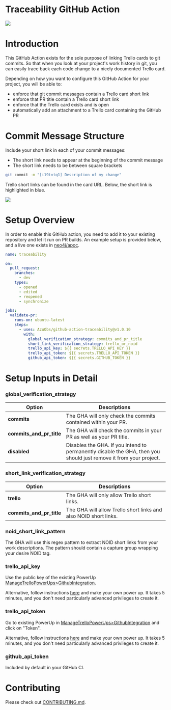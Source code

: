 # Traceability GitHub Action

![](assets/trello-github.png)

# Introduction

This GitHub Action exists for the sole purpose of linking Trello cards to git commits. So that when you look at your
project's work history in git, you can easily trace back each code change to a nicely documented Trello card. 

Depending on how you want to configure this GitHub Action for your project, you will be able to:
- enforce that git commit messages contain a Trello card short link
- enforce that PR title contain a Trello card short link
- enforce that the Trello card exists and is open
- automatically add an attachment to a Trello card containing the GitHub PR

# Commit Message Structure

Include your short link in each of your commit messages: 
- The short link needs to appear at the beginning of the commit message 
- The short link needs to be between square brackets

```bash
git commit -m "[i19tvtq1] Description of my change"
```

Trello short links can be found in the card URL. Below, the short link is highlighted in blue.

![](assets/trello-short-link.png)

# Setup Overview

In order to enable this GitHub action, you need to add it to your existing repository and let it run on PR builds. An 
example setup is provided below, and a live one exists in 
[neo4j/apoc](https://github.com/neo4j/apoc/tree/dev/.github/workflows).

```yml
name: traceability

on:
  pull_request:
    branches:
      - dev
    types:
      - opened
      - edited
      - reopened
      - synchronize

jobs:
  validate-pr:
    runs-on: ubuntu-latest
    steps:
      - uses: AzuObs/github-action-traceability@v1.0.10
        with:
          global_verification_strategy: commits_and_pr_title
          short_link_verification_strategy: trello_or_noid
          trello_api_key: ${{ secrets.TRELLO_API_KEY }}
          trello_api_token: ${{ secrets.TRELLO_API_TOKEN }}
          github_api_token: ${{ secrets.GITHUB_TOKEN }}
```

# Setup Inputs in Detail

### global_verification_strategy

| Option                   | Descriptions                                                                                                      |
|--------------------------|-------------------------------------------------------------------------------------------------------------------|
| **commits**              | The GHA will only check the commits contained within your PR.                                                     |
| **commits_and_pr_title** | The GHA will check the commits in your PR as well as your PR title.                                               |
| **disabled**             | Disables the GHA. If you intend to permanently disable the GHA, then you should just remove it from your project. |

### short_link_verification_strategy

| Option                    | Descriptions                                                     |
|---------------------------|------------------------------------------------------------------|
| **trello**                | The GHA will only allow Trello short links.                      |
| **commits_and_pr_title**  | The GHA will allow Trello short links and also NOID short links. |

### noid_short_link_pattern

The GHA will use this regex pattern to extract NOID short links from your work descriptions. The pattern should contain 
a capture group wrapping your desire NOID tag.

### trello_api_key

Use the public key of the existing PowerUp [ManageTrelloPowerUps>GithubIntegration](https://trello.com/power-ups/639711253572cf0030b9bb20/edit/api-key).

Alternative, follow instructions [here](https://developer.atlassian.com/cloud/trello/guides/rest-api/api-introduction/#managing-your-api-key) 
and make your own power up. It takes 5 minutes, and you don't need particularly advanced privileges to create it.

### trello_api_token

Go to existing PowerUp in [ManageTrelloPowerUps>GithubIntegration](https://trello.com/power-ups/639711253572cf0030b9bb20/edit/api-key) 
and click on "Token".

Alternative, follow instructions [here](https://developer.atlassian.com/cloud/trello/guides/rest-api/api-introduction/#managing-your-api-key)
and make your own power up. It takes 5 minutes, and you don't need particularly advanced privileges to create it.

### github_api_token

Included by default in your GitHub CI.

# Contributing

Please check out [CONTRIBUTING.md](CONTRIBUTING.md).

